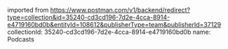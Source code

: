 imported from https://www.postman.com/v1/backend/redirect?type=collection&id=35240-cd3cd196-7d2e-4cca-8914-e4719160bd0b&entityId=108612&publisherType=team&publisherId=37129
collectionId: 35240-cd3cd196-7d2e-4cca-8914-e4719160bd0b
name: Podcasts